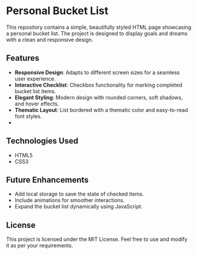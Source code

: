 # Personal Bucket List

This repository contains a simple, beautifully styled HTML page showcasing a personal bucket list. The project is designed to display goals and dreams with a clean and responsive design.

## Features

- **Responsive Design**: Adapts to different screen sizes for a seamless user experience.
- **Interactive Checklist**: Checkbox functionality for marking completed bucket list items.
- **Elegant Styling**: Modern design with rounded corners, soft shadows, and hover effects.
- **Thematic Layout**: List bordered with a thematic color and easy-to-read font styles.
- 
## Technologies Used

- HTML5
- CSS3

## Future Enhancements

- Add local storage to save the state of checked items.
- Include animations for smoother interactions.
- Expand the bucket list dynamically using JavaScript.

## License

This project is licensed under the MIT License. Feel free to use and modify it as per your requirements.
